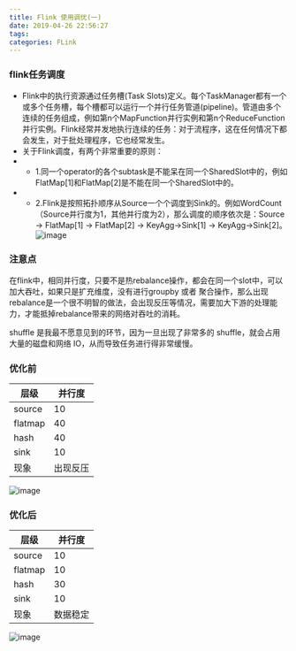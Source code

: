 ```yaml
---
title: Flink 使用调优(一)
date: 2019-04-26 22:56:27
tags:
categories: FLink
---
```


### flink任务调度

* Flink中的执行资源通过任务槽(Task Slots)定义。每个TaskManager都有一个或多个任务槽，每个槽都可以运行一个并行任务管道(pipeline)。管道由多个连续的任务组成，例如第n个MapFunction并行实例和第n个ReduceFunction并行实例。Flink经常并发地执行连续的任务：对于流程序，这在任何情况下都会发生，对于批处理程序，它也经常发生。
* 关于Flink调度，有两个非常重要的原则：
* * 1.同一个operator的各个subtask是不能呆在同一个SharedSlot中的，例如FlatMap[1]和FlatMap[2]是不能在同一个SharedSlot中的。
* * 2.Flink是按照拓扑顺序从Source一个个调度到Sink的。例如WordCount（Source并行度为1，其他并行度为2），那么调度的顺序依次是：Source -> FlatMap[1] -> FlatMap[2] -> KeyAgg->Sink[1] -> KeyAgg->Sink[2]。
![image](https://note.youdao.com/yws/api/personal/file/3137058979314CE8A93F70D857182DBF?method=download&shareKey=2db97d3217f62794683f4f9dcde154ee)

### 注意点

在flink中，相同并行度，只要不是热rebalance操作，都会在同一个slot中，可以加大吞吐，如果只是扩充维度，没有进行groupby 或者 聚合操作，那么出现rebalance是一个很不明智的做法，会出现反压等情况，需要加大下游的处理能力，才能抵掉rebalance带来的网络对吞吐的消耗。

shuffle 是我最不愿意见到的环节，因为一旦出现了非常多的 shuffle，就会占用大量的磁盘和网络 IO，从而导致任务进行得非常缓慢。


### 优化前


层级 | 并行度  
---|---
source | 10
flatmap | 40 
hash | 40 
sink | 10
现象 | 出现反压

![image](https://note.youdao.com/yws/api/personal/file/EDE9BBEC5E2E42788FB3E534A7E145A3?method=download&shareKey=c3a779a560f7a5471015764f39e6afe5)


### 优化后

层级 | 并行度
---|---
source | 10
flatmap | 10
hash | 30 
sink | 10
现象 | 数据稳定

![image](https://note.youdao.com/yws/api/personal/file/31273AABB6154296BB840E3A6998646C?method=download&shareKey=72a8faa90dba028c536551ea9073008f)